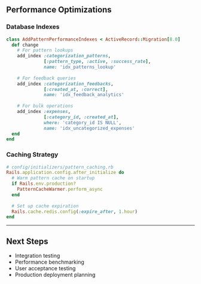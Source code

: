 ## Performance Optimizations

### Database Indexes
```ruby
class AddPatternPerformanceIndexes < ActiveRecord::Migration[8.0]
  def change
    # For pattern lookups
    add_index :categorization_patterns, 
              [:pattern_type, :active, :success_rate],
              name: 'idx_patterns_lookup'
    
    # For feedback queries
    add_index :categorization_feedbacks,
              [:created_at, :correct],
              name: 'idx_feedback_analytics'
    
    # For bulk operations
    add_index :expenses,
              [:category_id, :created_at],
              where: 'category_id IS NULL',
              name: 'idx_uncategorized_expenses'
  end
end
```

### Caching Strategy
```ruby
# config/initializers/pattern_caching.rb
Rails.application.config.after_initialize do
  # Warm pattern cache on startup
  if Rails.env.production?
    PatternCacheWarmer.perform_async
  end
  
  # Set up cache expiration
  Rails.cache.redis.config(:expire_after, 1.hour)
end
```

---

## Next Steps
- Integration testing
- Performance benchmarking
- User acceptance testing
- Production deployment planning
